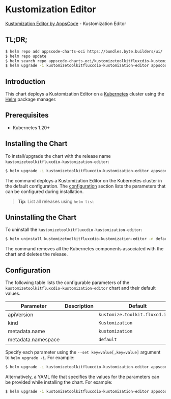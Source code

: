 # Kustomization Editor

[Kustomization Editor by AppsCode](https://byte.builders) - Kustomization Editor

## TL;DR;

```bash
$ helm repo add appscode-charts-oci https://bundles.byte.builders/ui/
$ helm repo update
$ helm search repo appscode-charts-oci/kustomizetoolkitfluxcdio-kustomization-editor --version=v0.4.20
$ helm upgrade -i kustomizetoolkitfluxcdio-kustomization-editor appscode-charts-oci/kustomizetoolkitfluxcdio-kustomization-editor -n default --create-namespace --version=v0.4.20
```

## Introduction

This chart deploys a Kustomization Editor on a [Kubernetes](http://kubernetes.io) cluster using the [Helm](https://helm.sh) package manager.

## Prerequisites

- Kubernetes 1.20+

## Installing the Chart

To install/upgrade the chart with the release name `kustomizetoolkitfluxcdio-kustomization-editor`:

```bash
$ helm upgrade -i kustomizetoolkitfluxcdio-kustomization-editor appscode-charts-oci/kustomizetoolkitfluxcdio-kustomization-editor -n default --create-namespace --version=v0.4.20
```

The command deploys a Kustomization Editor on the Kubernetes cluster in the default configuration. The [configuration](#configuration) section lists the parameters that can be configured during installation.

> **Tip**: List all releases using `helm list`

## Uninstalling the Chart

To uninstall the `kustomizetoolkitfluxcdio-kustomization-editor`:

```bash
$ helm uninstall kustomizetoolkitfluxcdio-kustomization-editor -n default
```

The command removes all the Kubernetes components associated with the chart and deletes the release.

## Configuration

The following table lists the configurable parameters of the `kustomizetoolkitfluxcdio-kustomization-editor` chart and their default values.

|     Parameter      | Description |                   Default                   |
|--------------------|-------------|---------------------------------------------|
| apiVersion         |             | <code>kustomize.toolkit.fluxcd.io/v1</code> |
| kind               |             | <code>Kustomization</code>                  |
| metadata.name      |             | <code>kustomization</code>                  |
| metadata.namespace |             | <code>default</code>                        |


Specify each parameter using the `--set key=value[,key=value]` argument to `helm upgrade -i`. For example:

```bash
$ helm upgrade -i kustomizetoolkitfluxcdio-kustomization-editor appscode-charts-oci/kustomizetoolkitfluxcdio-kustomization-editor -n default --create-namespace --version=v0.4.20 --set apiVersion=kustomize.toolkit.fluxcd.io/v1
```

Alternatively, a YAML file that specifies the values for the parameters can be provided while
installing the chart. For example:

```bash
$ helm upgrade -i kustomizetoolkitfluxcdio-kustomization-editor appscode-charts-oci/kustomizetoolkitfluxcdio-kustomization-editor -n default --create-namespace --version=v0.4.20 --values values.yaml
```
